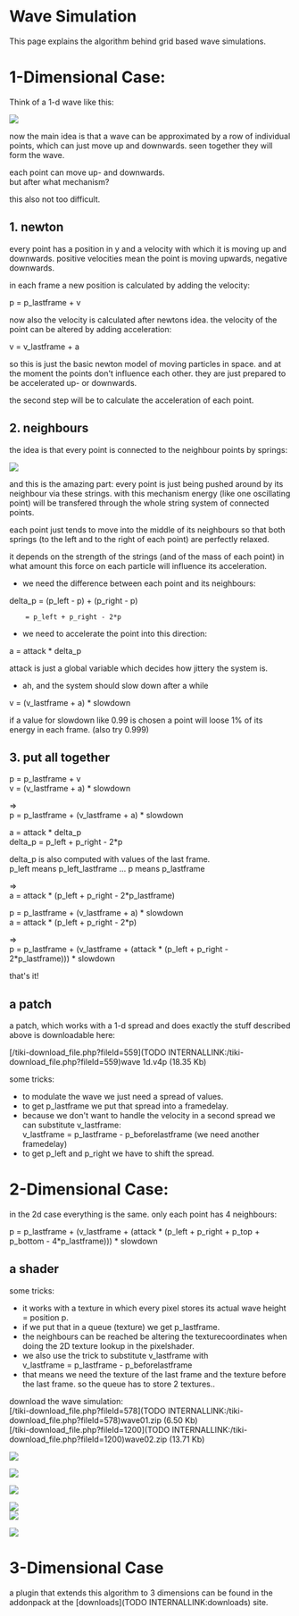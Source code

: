 # Wave Simulation
This page explains the algorithm behind grid based wave simulations.  

#  1-Dimensional Case:


Think of a 1-d wave like this:  

![](~/img/wave01.jpg "")  


now the main idea is that a wave can be approximated by a row of individual points, which can just move up and downwards. seen together they will form the wave.  

each point can move up- and downwards.  
but after what mechanism?  

this also not too difficult.  



## 1. newton

every point has a position in y and a velocity with which it is moving up and downwards. positive velocities mean the point is moving upwards, negative downwards.  

in each frame a new position is calculated by adding the velocity:  

p = p_lastframe + v  

now also the velocity is calculated after newtons idea. the velocity of the point can be altered by adding acceleration:  

v = v_lastframe + a  

so this is just the basic newton model of moving particles in space. and at the moment the points don't influence each other. they are just prepared to be accelerated up- or downwards.   

the second step will be to calculate the acceleration of each point.  


## 2. neighbours

the idea is that every point is connected to the neighbour points by springs:  

![](~/img/wave02.jpg "")  

and this is the amazing part: every point is just being pushed around by its neighbour via these strings. with this mechanism energy (like one oscillating point) will be transfered through the whole string system of connected points.  

each point just tends to move into the middle of its neighbours so that both springs (to the left and to the right of each point) are perfectly relaxed.  

it depends on the strength of the strings (and of the mass of each point) in what amount this force on each particle will influence its acceleration.  


- we need the difference between each point and its neighbours:  

delta_p = (p_left - p) + (p_right - p)  

        = p_left + p_right - 2*p 


- we need to accelerate the point into this direction:  

a = attack * delta_p  

attack is just a global variable which decides how jittery the system is.  


- ah, and the system should slow down after a while  

v = (v_lastframe + a) * slowdown  

if a value for slowdown like 0.99 is chosen a point will loose 1% of its energy in each frame. (also try 0.999)  


## 3. put all together

p = p_lastframe + v  
v = (v_lastframe + a) * slowdown  

=>    
p = p_lastframe + (v_lastframe + a) * slowdown  



a = attack * delta_p  
delta_p = p_left + p_right - 2*p   

delta_p is also computed with values of the last frame.  
p_left means p_left_lastframe ... p means p_lastframe  


=>    
a = attack * (p_left + p_right - 2*p_lastframe)  



p = p_lastframe + (v_lastframe + a) * slowdown  
a = attack * (p_left + p_right - 2*p)  

=>    
p = p_lastframe + (v_lastframe + (attack * (p_left + p_right - 2*p_lastframe))) * slowdown  


that's it!  


## a patch

a patch, which works with a 1-d spread and does exactly the stuff described above is downloadable here:   

[/tiki-download_file.php?fileId=559](TODO INTERNALLINK:/tiki-download_file.php?fileId=559)wave 1d.v4p (18.35 Kb)</a>  

some tricks:  
- to modulate the wave we just need a spread of values.  
- to get p_lastframe we put that spread into a framedelay.  
- because we don't want to handle the velocity in a second spread we can substitute v_lastframe:  
v_lastframe = p_lastframe - p_beforelastframe      (we need another framedelay)  
- to get p_left and p_right we have to shift the spread.  


#  2-Dimensional Case:


in the 2d case everything is the same. only each point has 4 neighbours:  

p = p_lastframe + (v_lastframe + (attack * (p_left + p_right + p_top + p_bottom - 4*p_lastframe))) * slowdown  


## a shader

some tricks:  
- it works with a texture in which every pixel stores its actual wave height = position p.  
- if we put that in a queue (texture) we get p_lastframe.  
- the neighbours can be reached be altering the texturecoordinates when doing the 2D texture lookup in the pixelshader.  
- we also use the trick to substitute v_lastframe with  
v_lastframe = p_lastframe - p_beforelastframe  
- that means we need the texture of the last frame and the texture before the last frame. so the queue has to store 2 textures..   


download the wave simulation:  
[/tiki-download_file.php?fileId=578](TODO INTERNALLINK:/tiki-download_file.php?fileId=578)wave01.zip (6.50 Kb)</a>  
[/tiki-download_file.php?fileId=1200](TODO INTERNALLINK:/tiki-download_file.php?fileId=1200)wave02.zip (13.71 Kb)</a>  


![](~/img/pixwave05directxrendererpass_117.jpg "")  

![](~/img/pixwave05directxrendererpass_110_1.jpg "")  

![](~/img/pixwave05directxrendererpass_16.jpg "")  

![](~/img/pixwave05directxrendererpass_15.jpg "")  
![](~/img/pixwave05directxrendererpass_13.jpg "")  

![](~/img/pixwave05directxrendererpass_10.jpg "")  



#  3-Dimensional Case

a plugin that extends this algorithm to 3 dimensions can be found in the addonpack at the [downloads](TODO INTERNALLINK:downloads) site.